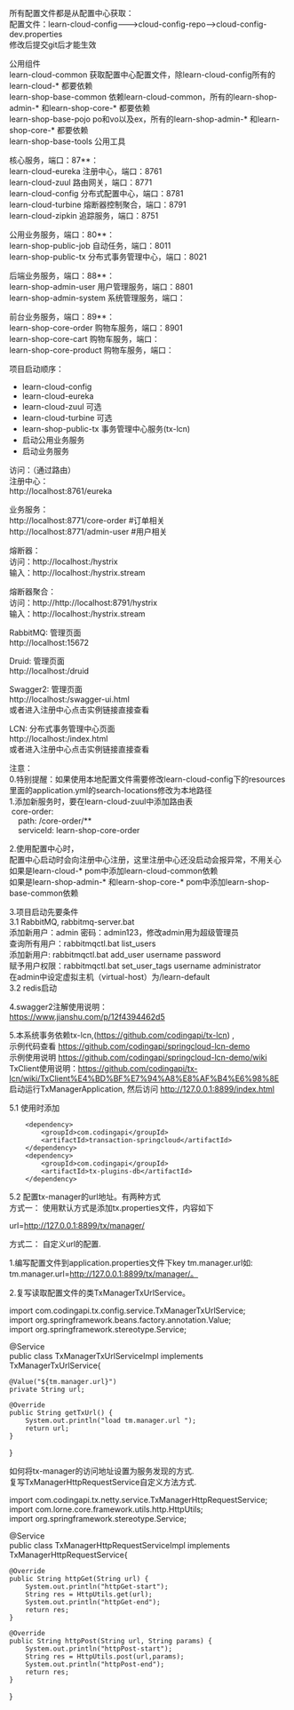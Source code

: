所有配置文件都是从配置中心获取： <br/>
配置文件：learn-cloud-config--->cloud-config-repo-->cloud-config-dev.properties <br/>
修改后提交git后才能生效 <br/>

公用组件<br/>
learn-cloud-common  获取配置中心配置文件，除learn-cloud-config所有的learn-cloud-* 都要依赖 <br/>
learn-shop-base-common  依赖learn-cloud-common，所有的learn-shop-admin-* 和learn-shop-core-* 都要依赖<br/>
learn-shop-base-pojo  po和vo以及ex，所有的learn-shop-admin-* 和learn-shop-core-* 都要依赖<br/>
learn-shop-base-tools 公用工具<br/>

核心服务，端口：87**： <br/>
learn-cloud-eureka  注册中心，端口：8761 <br/>
learn-cloud-zuul    路由网关，端口：8771 <br/>
learn-cloud-config  分布式配置中心，端口：8781 <br/>
learn-cloud-turbine  熔断器控制聚合，端口：8791 <br/>
learn-cloud-zipkin  追踪服务，端口：8751 <br/>

公用业务服务，端口：80**： <br/>
learn-shop-public-job 自动任务，端口：8011 <br/>
learn-shop-public-tx 分布式事务管理中心，端口：8021 <br/>

后端业务服务，端口：88**： <br/>
learn-shop-admin-user  用户管理服务，端口：8801 <br/>
learn-shop-admin-system  系统管理服务，端口： <br/>

前台业务服务，端口：89**： <br/>
learn-shop-core-order   购物车服务，端口：8901 <br/>
learn-shop-core-cart   购物车服务，端口： <br/>
learn-shop-core-product   购物车服务，端口： <br/>



项目启动顺序： <br/>
<ul>
    <li> learn-cloud-config </li>
    <li> learn-cloud-eureka </li>
    <li> learn-cloud-zuul 可选</li>
    <li> learn-cloud-turbine 可选</li>
    <li> learn-shop-public-tx 事务管理中心服务(tx-lcn) </li>
    <li> 启动公用业务服务 </li>
    <li> 启动业务服务 </li>
</ul>

访问：（通过路由） <br/>
注册中心： <br/>
http://localhost:8761/eureka <br/>

业务服务： <br/>
http://localhost:8771/core-order #订单相关 <br/>
http://localhost:8771/admin-user #用户相关 <br/>

熔断器： <br/>
访问：http://localhost:<port>/hystrix <br>
输入：http://localhost:<port>/hystrix.stream <br>

熔断器聚合： <br/>
访问：http://http://localhost:8791/hystrix <br>
输入：http://localhost:<port>/hystrix.stream <br>

RabbitMQ: 管理页面 <br>
http://localhost:15672 <br>

Druid: 管理页面 <br>
http://localhost:<port>/druid <br>

Swagger2: 管理页面 <br>
http://localhost:<port>/swagger-ui.html <br>
或者进入注册中心点击实例链接直接查看<br/>

LCN: 分布式事务管理中心页面 <br>
http://localhost:<port>/index.html <br>
或者进入注册中心点击实例链接直接查看<br/>

注意： <br/>
0.特别提醒：如果使用本地配置文件需要修改learn-cloud-config下的resources里面的application.yml的search-locations修改为本地路径<br/>
1.添加新服务时，要在learn-cloud-zuul中添加路由表 <br/>
&nbsp;core-order: <br/>
&nbsp;&nbsp;&nbsp;&nbsp;path: /core-order/** <br/>
&nbsp;&nbsp;&nbsp;&nbsp;serviceId: learn-shop-core-order <br/>

2.使用配置中心时， <br/>
配置中心启动时会向注册中心注册，这里注册中心还没启动会报异常，不用关心 <br/>
如果是learn-cloud-* pom中添加learn-cloud-common依赖<br/>
如果是learn-shop-admin-* 和learn-shop-core-* pom中添加learn-shop-base-common依赖 <br/>

3.项目启动先要条件 <br>
    3.1 RabbitMQ, rabbitmq-server.bat <br/>
        添加新用户：admin 密码：admin123，修改admin用为超级管理员 <br/>
        查询所有用户：rabbitmqctl.bat list_users  <br/>
        添加新用户: rabbitmqctl.bat add_user  username password  <br/>
        赋予用户权限：rabbitmqctl.bat set_user_tags username administrator <br/>
        在admin中设定虚拟主机（virtual-host）为/learn-default <br/>
    3.2 redis启动

4.swagger2注解使用说明： <br/>
https://www.jianshu.com/p/12f4394462d5 <br/>

5.本系统事务依赖tx-lcn,(https://github.com/codingapi/tx-lcn) , <br/>
示例代码查看 https://github.com/codingapi/springcloud-lcn-demo <br/>
示例使用说明 https://github.com/codingapi/springcloud-lcn-demo/wiki <br/>
TxClient使用说明：https://github.com/codingapi/tx-lcn/wiki/TxClient%E4%BD%BF%E7%94%A8%E8%AF%B4%E6%98%8E <br/>
启动运行TxManagerApplication, 然后访问 http://127.0.0.1:8899/index.html <br/>

5.1 使用时添加<br/>
<!-- 分布式事务 start -->
        <dependency>
            <groupId>com.codingapi</groupId>
            <artifactId>transaction-springcloud</artifactId>
        </dependency>
        <dependency>
            <groupId>com.codingapi</groupId>
            <artifactId>tx-plugins-db</artifactId>
        </dependency>


5.2 配置tx-manager的url地址。有两种方式  <br/>
方式一： 使用默认方式是添加tx.properties文件，内容如下 <br/>

url=http://127.0.0.1:8899/tx/manager/ <br/>

方式二： 自定义url的配置. <br/>

1.编写配置文件到application.properties文件下key tm.manager.url如: <br/>
tm.manager.url=http://127.0.0.1:8899/tx/manager/。 <br/>

2.复写读取配置文件的类TxManagerTxUrlService。 <br/>


import com.codingapi.tx.config.service.TxManagerTxUrlService; <br/>
import org.springframework.beans.factory.annotation.Value; <br/>
import org.springframework.stereotype.Service; <br/>


@Service <br/>
public class TxManagerTxUrlServiceImpl implements TxManagerTxUrlService{

    @Value("${tm.manager.url}")
    private String url;

    @Override
    public String getTxUrl() {
        System.out.println("load tm.manager.url ");
        return url;
    }
}

如何将tx-manager的访问地址设置为服务发现的方式.<br/>
复写TxManagerHttpRequestService自定义方法方式. <br/>


import com.codingapi.tx.netty.service.TxManagerHttpRequestService; <br/>
import com.lorne.core.framework.utils.http.HttpUtils; <br/>
import org.springframework.stereotype.Service; <br/>


@Service <br/>
public class TxManagerHttpRequestServiceImpl implements TxManagerHttpRequestService{

    @Override
    public String httpGet(String url) {
        System.out.println("httpGet-start");
        String res = HttpUtils.get(url);
        System.out.println("httpGet-end");
        return res;
    }

    @Override
    public String httpPost(String url, String params) {
        System.out.println("httpPost-start");
        String res = HttpUtils.post(url,params);
        System.out.println("httpPost-end");
        return res;
    }
}